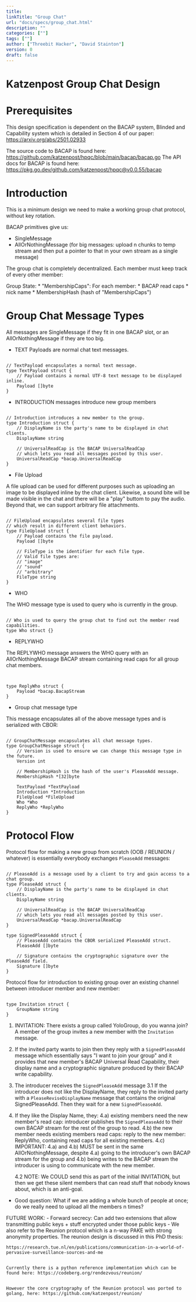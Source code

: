 ```yaml
---
title:
linkTitle: "Group Chat"
url: "docs/specs/group_chat.html"
description: ""
categories: [""]
tags: [""]
author: ["Threebit Hacker", "David Stainton"]
version: 0
draft: false
---
```


# Katzenpost Group Chat Design

# Prerequisites

This design specification is dependent on the BACAP system, Blinded and Capability system
which is detailed in Section 4 of our paper: https://arxiv.org/abs/2501.02933

The source code to BACAP is found here: https://github.com/katzenpost/hpqc/blob/main/bacap/bacap.go
The API docs for BACAP is found here: https://pkg.go.dev/github.com/katzenpost/hpqc@v0.0.55/bacap


# Introduction

This is a minimum design we need to make a working group chat
protocol, without key rotation.

BACAP primitives give us:

* SingleMessage
* AllOrNothingMessage (for big messages: upload n chunks to temp
  stream and then put a pointer to that in your own stream as a single
  message)

The group chat is completely decentralized. Each member must keep track of
every other member:

Group State:
    * "MembershipCaps": For each member:
        * BACAP read caps
        * nick name
    * MembershipHash (hash of "MembershipCaps")


# Group Chat Message Types

All messages are SingleMessage if they fit in one BACAP slot, or an AllOrNothingMessage if they are too big.

* TEXT Payloads are normal chat text messages.

```golang

// TextPayload encapsulates a normal text message.
type TextPayload struct {
    // Payload contains a normal UTF-8 text message to be displayed inline.
    Payload []byte
}
```

* INTRODUCTION messages introduce new group members

```golang

// Introduction introduces a new member to the group.
type Introduction struct {
    // DisplayName is the party's name to be displayed in chat clients.
    DisplayName string
    
    // UniversalReadCap is the BACAP UniversalReadCap
    // which lets you read all messages posted by this user.
    UniversalReadCap *bacap.UniversalReadCap
}
```

* File Upload

A file upload can be used for different purposes such as uploading an image to
be displayed inline by the chat client. Likewise, a sound bite will be made visible in the chat
and there will be a "play" buttom to pay the audio. Beyond that, we can support
arbitrary file attachments.

```golang

// FileUpload encapsulates several file types
// which result in different client behaviors.
type FileUpload struct {
    // Payload contains the file payload.
    Payload []byte
    
    // FileType is the identifier for each file type.
    // Valid file types are:
    // "image"
    // "sound"
    // "arbitrary"
    FileType string
}
```

* WHO

The WHO message type is used to query who is currently in the group.

```golang

// Who is used to query the group chat to find out the member read capabilities.
type Who struct {}
```

* REPLYWHO

The REPLYWHO message answers the WHO query with an AllOrNothingMessage
BACAP stream containing read caps for all group chat members.

```golang


type ReplyWho struct {
    Payload *bacap.BacapStream
}
```

* Group chat message type

This message encapsulates all of the above message types
and is serialized with CBOR:

```golang

// GroupChatMessage encapsulates all chat message types.
type GroupChatMessage struct {
    // Version is used to ensure we can change this message type in the future.
    Version int

    // MembershipHash is the hash of the user's PleaseAdd message.
    MembershipHash *[32]byte
    
    TextPayload *TextPayload
    Introduction *Introduction
    FileUpload *FileUpload
    Who *Who
    ReplyWho *ReplyWho
}
```

# Protocol Flow

Protocol flow for making a new group from scratch (OOB / REUNION /
whatever) is essentially everybody exchanges `PleaseAdd` messages:

```golang

// PleaseAdd is a message used by a client to try and gain access to a chat group.
type PleaseAdd struct {
    // DisplayName is the party's name to be displayed in chat clients.
    DisplayName string
    
    // UniversalReadCap is the BACAP UniversalReadCap
    // which lets you read all messages posted by this user.
    UniversalReadCap *bacap.UniversalReadCap
}

type SignedPleaseAdd struct {
    // PleaseAdd contains the CBOR serialized PleaseAdd struct.
    PleaseAdd []byte
    
    // Signature contains the cryptographic signature over the PleaseAdd field.
    Signature []byte
}
```

Protocol flow for introduction to existing group over an existing
channel between introducer member and new member:

```golang

type Invitation struct {
    GroupName string
}
```

1. INVITATION: There exists a group called YoloGroup, do you wanna join?
A member of the group invites a new member with the `Invitation` message.

2. If the invited party wants to join then they reply with a `SignedPleaseAdd` message
which essentially says "I want to join your group" and it provides that new member's
BACAP Universal Read Capability, their display name and a cryptographic signature
produced by their BACAP write capability.

3. The introducer receives the `SignedPleaseAdd` message
   3.1 If the introducer does not like the DisplayName, they reply to the invited party with a `PleaseReviseDisplayName` message that contains the original SignedPleaseAdd. Then they wait for a new `SignedPleaseAdd`.

4. If they like the Display Name, they:
    4.a) existing members need the new member's read cap: introducer publishes the `SignedPleaseAdd` to their own BACAP stream for the rest of the group to read.
    4.b) the new member needs existing members read caps: reply to the new member: ReplyWho, containing read caps for all existing members.
    4.c) IMPORTANT: 4.a) and 4.b) MUST be sent in the same AllOrNothingMessage, despite 4.a) going to the introducer's own BACAP stream for the group and 4.b) being writes to the BACAP stream the introducer is using to communicate with the new member.

    4.2 NOTE: We COULD send this as part of the initial INVITATION, but then we get these silent members that can read stuff that nobody knows about, which is an anti-goal.

- Good question: What if we are adding a whole bunch of people at once; do we really need to upload all the members n times?


FUTURE WORK:
    - Forward secrecy: Can add two extensions that allow transmitting public keys + stuff encrypted under those public keys
    - We also refer to the Reunion protocol which is a n-way PAKE with strong anonymity properties. The reunion design is discussed in this PhD thesis:

    https://research.tue.nl/en/publications/communication-in-a-world-of-pervasive-surveillance-sources-and-me


    Currently there is a python reference implementation which can be found here: https://codeberg.org/rendezvous/reunion/


    However the core cryptography of the Reunion protocol was ported to golang, here: https://github.com/katzenpost/reunion/


